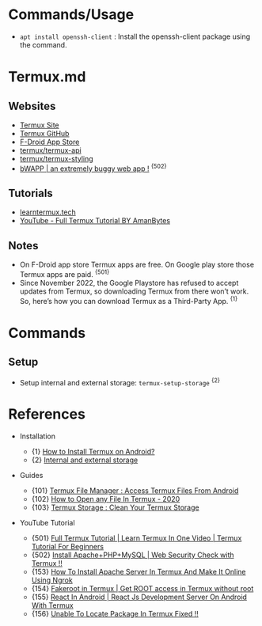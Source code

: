 # Commands/Usage

* `apt install openssh-client` : Install the openssh-client package using the command. 

# Termux.md

## Websites
* [Termux Site](https://termux.dev/en/)
* [Termux GitHub](https://github.com/termux/termux-app)
* [F-Droid App Store](https://f-droid.org/en/)
* [termux/termux-api](https://github.com/termux/termux-api)
* [termux/termux-styling](https://github.com/termux/termux-styling)
* [bWAPP | an extremely buggy web app !](http://www.itsecgames.com/index.htm) <sup>{502}</sup>

## Tutorials
* [learntermux.tech](https://www.learntermux.tech/)
* [YouTube - Full Termux Tutorial BY AmanBytes](https://www.youtube.com/playlist?list=PLXIDHr1YZnmFgj-73FxRcpOtA6qzKrfLF)

## Notes
* On F-Droid app store Termux apps are free. On Google play store those Termux apps are paid. <sup>{501}</sup>
* Since November 2022, the Google Playstore has refused to accept updates from Termux, so downloading Termux from there won’t work. So, here’s how you can download Termux as a Third-Party App. <sup>{1}</sup>

# Commands

## Setup
* Setup internal and external storage: `termux-setup-storage` <sup>{2}</sup>

# References

* Installation
  * {1} [How to Install Termux on Android?](https://www.geeksforgeeks.org/how-to-install-termux-on-android/)
  * {2} [Internal and external storage](https://wiki.termux.com/wiki/Internal_and_external_storage)

* Guides
  * {101} [Termux File Manager : Access Termux Files From Android](https://www.learntermux.tech/2020/10/Termux-File-Manager.html)
  * {102} [How to Open any File In Termux - 2020](https://www.learntermux.tech/2020/09/how-to-open-any-file-in-termux-2020.html)
  * {103} [Termux Storage : Clean Your Termux Storage](https://www.learntermux.tech/2020/10/Clean-Termux-Storage.html)

* YouTube Tutorial
  * {501} [Full Termux Tutorial | Learn Termux In One Video | Termux Tutorial For Beginners](https://www.youtube.com/watch?v=3I1LmWhY9Ig)
  * {502} [Install Apache+PHP+MySQL | Web Security Check with Termux !!](https://www.youtube.com/watch?v=SXaz0U6bKZE)
  * {153} [How To Install Apache Server In Termux And Make It Online Using Ngrok](https://www.youtube.com/watch?v=Yw544vPE4pU)
  * {154} [Fakeroot in Termux | Get ROOT access in Termux without root](https://www.youtube.com/watch?v=bsqAs77EMaM)
  * {155} [React In Android | React Js Development Server On Android With Termux](https://www.youtube.com/watch?v=Ch4dJ-vw_qQ)
  * {156} [Unable To Locate Package In Termux Fixed !!](https://www.youtube.com/watch?v=g2w3B681Hdk)
